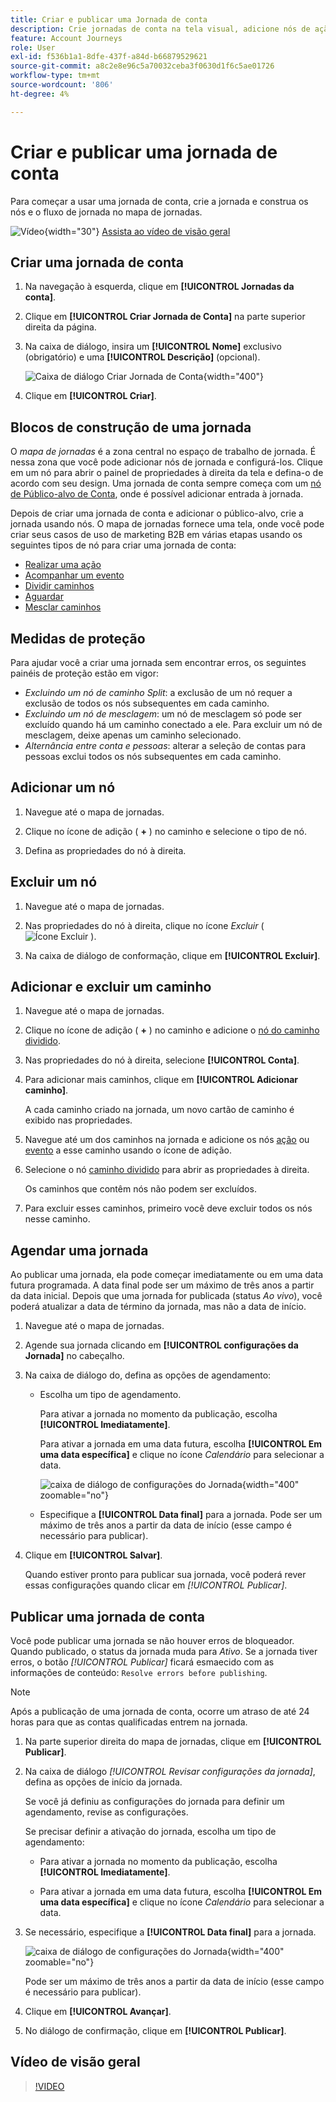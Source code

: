 ```yaml
---
title: Criar e publicar uma Jornada de conta
description: Crie jornadas de conta na tela visual, adicione nós de ação e evento, configure o agendamento e publique para orquestração em tempo real no Journey Optimizer B2B edition.
feature: Account Journeys
role: User
exl-id: f536b1a1-8dfe-437f-a84d-b66879529621
source-git-commit: a8c2e8e96c5a70032ceba3f0630d1f6c5ae01726
workflow-type: tm+mt
source-wordcount: '806'
ht-degree: 4%

---
```


# Criar e publicar uma jornada de conta

Para começar a usar uma jornada de conta, crie a jornada e construa os nós e o fluxo de jornada no mapa de jornadas.

![Vídeo](../../assets/do-not-localize/icon-video.svg){width="30"} [Assista ao vídeo de visão geral](#overview-video)

## Criar uma jornada de conta

1. Na navegação à esquerda, clique em **[!UICONTROL Jornadas da conta]**.

1. Clique em **[!UICONTROL Criar Jornada de Conta]** na parte superior direita da página.

1. Na caixa de diálogo, insira um **[!UICONTROL Nome]** exclusivo (obrigatório) e uma **[!UICONTROL Descrição]** (opcional).

   ![Caixa de diálogo Criar Jornada de Conta](./assets/account-journey-create-dialog.png){width="400"}

1. Clique em **[!UICONTROL Criar]**.

## Blocos de construção de uma jornada

O _mapa de jornadas_ é a zona central no espaço de trabalho de jornada. É nessa zona que você pode adicionar nós de jornada e configurá-los. Clique em um nó para abrir o painel de propriedades à direita da tela e defina-o de acordo com seu design. Uma jornada de conta sempre começa com um [nó de Público-alvo de Conta](./account-audience-nodes.md), onde é possível adicionar entrada à jornada.

Depois de criar uma jornada de conta e adicionar o público-alvo, crie a jornada usando nós. O mapa de jornadas fornece uma tela, onde você pode criar seus casos de uso de marketing B2B em várias etapas usando os seguintes tipos de nó para criar uma jornada de conta:

* [Realizar uma ação](./action-nodes.md)
* [Acompanhar um evento](./listen-for-event-nodes.md)
* [Dividir caminhos](./split-merge-paths-nodes.md)
* [Aguardar](./wait-nodes.md)
* [Mesclar caminhos](./split-merge-paths-nodes.md)

## Medidas de proteção

Para ajudar você a criar uma jornada sem encontrar erros, os seguintes painéis de proteção estão em vigor:

* _Excluindo um nó de caminho Split_: a exclusão de um nó requer a exclusão de todos os nós subsequentes em cada caminho.
* _Excluindo um nó de mesclagem_: um nó de mesclagem só pode ser excluído quando há um caminho conectado a ele. Para excluir um nó de mesclagem, deixe apenas um caminho selecionado.
* _Alternância entre conta e pessoas_: alterar a seleção de contas para pessoas exclui todos os nós subsequentes em cada caminho.

## Adicionar um nó

1. Navegue até o mapa de jornadas.

1. Clique no ícone de adição ( **+** ) no caminho e selecione o tipo de nó.

1. Defina as propriedades do nó à direita.

## Excluir um nó

1. Navegue até o mapa de jornadas.

1. Nas propriedades do nó à direita, clique no ícone _Excluir_ ( ![Ícone Excluir](../assets/do-not-localize/icon-delete.svg) ).

1. Na caixa de diálogo de conformação, clique em **[!UICONTROL Excluir]**.

## Adicionar e excluir um caminho

1. Navegue até o mapa de jornadas.

1. Clique no ícone de adição ( **+** ) no caminho e adicione o [nó do caminho dividido](./split-merge-paths-nodes.md#split-paths).

1. Nas propriedades do nó à direita, selecione **[!UICONTROL Conta]**.

1. Para adicionar mais caminhos, clique em **[!UICONTROL Adicionar caminho]**.

   A cada caminho criado na jornada, um novo cartão de caminho é exibido nas propriedades.

1. Navegue até um dos caminhos na jornada e adicione os nós [ação](./action-nodes.md) ou [evento](./listen-for-event-nodes.md) a esse caminho usando o ícone de adição.

1. Selecione o nó [caminho dividido](./split-merge-paths-nodes.md) para abrir as propriedades à direita.

   Os caminhos que contêm nós não podem ser excluídos.

1. Para excluir esses caminhos, primeiro você deve excluir todos os nós nesse caminho.

## Agendar uma jornada

Ao publicar uma jornada, ela pode começar imediatamente ou em uma data futura programada. A data final pode ser um máximo de três anos a partir da data inicial. Depois que uma jornada for publicada (status _Ao vivo_), você poderá atualizar a data de término da jornada, mas não a data de início.

1. Navegue até o mapa de jornadas.

1. Agende sua jornada clicando em **[!UICONTROL configurações da Jornada]** no cabeçalho.

1. Na caixa de diálogo do, defina as opções de agendamento:

   * Escolha um tipo de agendamento.

     Para ativar a jornada no momento da publicação, escolha **[!UICONTROL Imediatamente]**.

     Para ativar a jornada em uma data futura, escolha **[!UICONTROL Em uma data específica]** e clique no ícone _Calendário_ para selecionar a data.

     ![caixa de diálogo de configurações do Jornada](./assets/account-journey-settings-dialog.png){width="400" zoomable="no"}

   * Especifique a **[!UICONTROL Data final]** para a jornada. Pode ser um máximo de três anos a partir da data de início (esse campo é necessário para publicar).

1. Clique em **[!UICONTROL Salvar]**.

   Quando estiver pronto para publicar sua jornada, você poderá rever essas configurações quando clicar em _[!UICONTROL Publicar]_.

## Publicar uma jornada de conta

Você pode publicar uma jornada se não houver erros de bloqueador. Quando publicado, o status da jornada muda para _Ativo_. Se a jornada tiver erros, o botão _[!UICONTROL Publicar]_ ficará esmaecido com as informações de conteúdo: `Resolve errors before publishing`.

>[!NOTE]
>
>Após a publicação de uma jornada de conta, ocorre um atraso de até 24 horas para que as contas qualificadas entrem na jornada.

1. Na parte superior direita do mapa de jornadas, clique em **[!UICONTROL Publicar]**.

1. Na caixa de diálogo _[!UICONTROL Revisar configurações da jornada]_, defina as opções de início da jornada.

   Se você já definiu as configurações do jornada para definir um agendamento, revise as configurações.

   Se precisar definir a ativação do jornada, escolha um tipo de agendamento:

   * Para ativar a jornada no momento da publicação, escolha **[!UICONTROL Imediatamente]**.

   * Para ativar a jornada em uma data futura, escolha **[!UICONTROL Em uma data específica]** e clique no ícone _Calendário_ para selecionar a data.

1. Se necessário, especifique a **[!UICONTROL Data final]** para a jornada.

   ![caixa de diálogo de configurações do Jornada](./assets/journey-publish-dialog.png){width="400" zoomable="no"}

   Pode ser um máximo de três anos a partir da data de início (esse campo é necessário para publicar).

1. Clique em **[!UICONTROL Avançar]**.

1. No diálogo de confirmação, clique em **[!UICONTROL Publicar]**.

## Vídeo de visão geral

>[!VIDEO](https://video.tv.adobe.com/v/3443224/?learn=on&captions=por_br)
